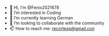 - 👋 Hi, I’m @Fenix2021678
- 👀 I’m interested in Coding
- 🌱 I’m currently learning German
- 💞️ I’m looking to collaborate with the community 
- 📫 How to reach me: recortesp@gmail.con

<!---
Fenix2021678/Fenix2021678 is a ✨ special ✨ repository because its `README.md` (this file) appears on your GitHub profile.
You can click the Preview link to take a look at your changes.
--->
